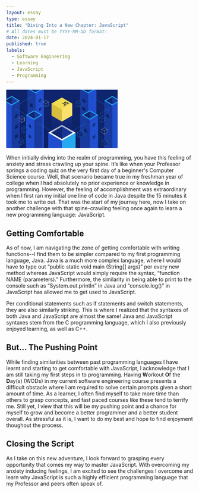 ```yaml
---
layout: essay
type: essay
title: "Diving Into a New Chapter: JavaScript"
# All dates must be YYYY-MM-DD format!
date: 2024-01-17
published: true
labels:
  - Software Engineering
  - Learning
  - JavaScript
  - Programming
---
```


<img width="300px" class="rounded float-start pe-4" src="../img/javascripticon.png">

When initially diving into the realm of programming, you have this feeling of anxiety and stress crawling up your spine. It’s like when your Professor springs a coding quiz on the very first day of a beginner's Computer Science course. Well, that scenario became true in my freshman year of college when I had absolutely no prior experience or knowledge in programming. However, the feeling of accomplishment was extraordinary when I first ran my initial one line of code in Java despite the 15 minutes it took me to write out. That was the start of my journey here, now I take on another challenge with that spine-crawling feeling once again to learn a new programming language: JavaScript.

## Getting Comfortable

As of now, I am navigating the zone of getting comfortable with writing functions--I find them to be simpler compared to my first programming language, Java. Java is a much more complex language, where I would have to type out “public static void main (String[] args)” per every new method whereas JavaScript would simply require the syntax, “function NAME (parameters).” Furthermore, the similarity in being able to print to the console such as “System.out.println” in Java and “console.log()” in JavaScript has allowed me to get used to JavaScript.

Per conditional statements such as if statements and switch statements, they are also similarly striking. This is where I realized that the syntaxes of both Java and JavaScript are almost the same! Java and JavaScript syntaxes stem from the C programming language, which I also previously enjoyed learning, as well as C++.

## But... The Pushing Point

While finding similarities between past programming languages I have learnt and starting to get comfortable with JavaScript, I acknowledge that I am still taking my first steps in to programming. Having **W**orkout **O**f the **D**ay(s) (WODs) in my current software engineering course presents a difficult obstacle where I am required to solve certain prompts given a short amount of time. As a learner, I often find myself to take more time than others to grasp concepts, and fast paced courses like these tend to terrify me. Still yet, I view that this will be my pushing point and a chance for myself to grow and become a better programmer and a better student overall. As stressful as it is, I want to do my best and hope to find enjoyment thoughout the process.

## Closing the Script

As I take on this new adventure, I look forward to grasping every opportunity that comes my way to master JavaScript. With overcoming my anxiety inducing feelings, I am excited to see the challenges I overcome and learn why JavaScript is such a highly efficient programming language that my Professor and peers often speak of.
